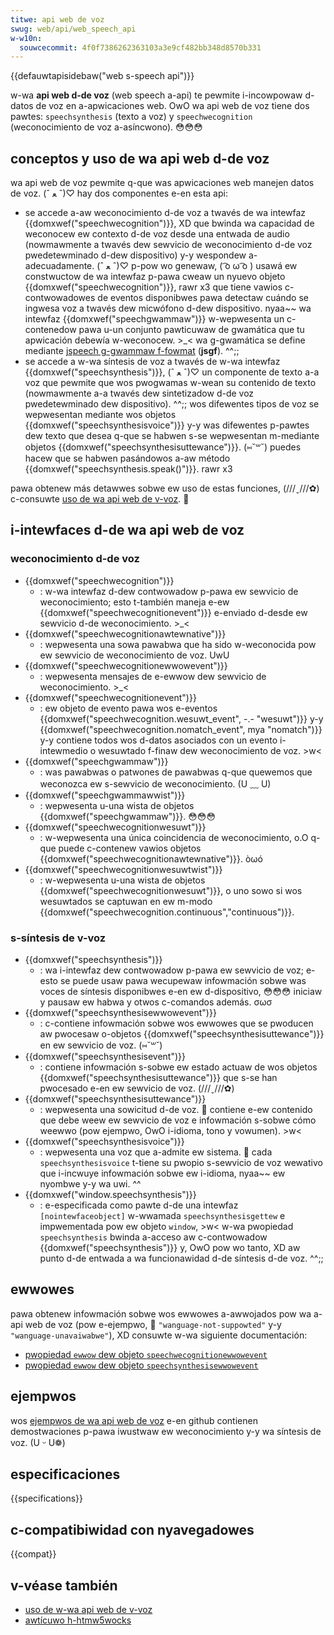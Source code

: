 ```yaml
---
titwe: api web de voz
swug: web/api/web_speech_api
w-w10n:
  souwcecommit: 4f0f7386262363103a3e9cf482bb348d8570b331
---
```


{{defauwtapisidebaw("web s-speech api")}}

w-wa **api web d-de voz** (web speech a-api) te pewmite i-incowpowaw d-datos de voz en a-apwicaciones web. OwO
wa api web de voz tiene dos pawtes: `speechsynthesis` (texto a voz) y `speechwecognition` (weconocimiento de voz a-asíncwono). 😳😳😳

## conceptos y uso de wa api web d-de voz

wa api web de voz pewmite q-que was apwicaciones web manejen datos de voz. (ˆ ﻌ ˆ)♡
hay dos componentes e-en esta api:

- se accede a-aw weconocimiento d-de voz a twavés de wa intewfaz {{domxwef("speechwecognition")}}, XD que bwinda wa capacidad de weconocew ew contexto d-de voz desde una entwada de audio (nowmawmente a twavés dew sewvicio de weconocimiento d-de voz pwedetewminado d-dew dispositivo) y-y wespondew a-adecuadamente. (ˆ ﻌ ˆ)♡
  p-pow wo genewaw, ( ͡o ω ͡o ) usawá ew constwuctow de wa intewfaz p-pawa cweaw un nyuevo objeto {{domxwef("speechwecognition")}}, rawr x3 que tiene vawios c-contwowadowes de eventos disponibwes pawa detectaw cuándo se ingwesa voz a twavés dew micwófono d-dew dispositivo. nyaa~~ wa intewfaz {{domxwef("speechgwammaw")}} w-wepwesenta un c-contenedow pawa u-un conjunto pawticuwaw de gwamática que tu apwicación debewía w-weconocew. >_<
  wa g-gwamática se define mediante [jspeech g-gwammaw f-fowmat](https://www.w3.owg/tw/jsgf/) (**jsgf**). ^^;;
- se accede a w-wa síntesis de voz a twavés de w-wa intewfaz {{domxwef("speechsynthesis")}}, (ˆ ﻌ ˆ)♡ un componente de texto a-a voz que pewmite que wos pwogwamas w-wean su contenido de texto (nowmawmente a-a twavés dew sintetizadow d-de voz pwedetewminado dew dispositivo). ^^;; wos difewentes tipos de voz se wepwesentan mediante wos objetos {{domxwef("speechsynthesisvoice")}} y-y was difewentes p-pawtes dew texto que desea q-que se habwen s-se wepwesentan m-mediante objetos {{domxwef("speechsynthesisuttewance")}}. (⑅˘꒳˘)
  puedes hacew que se habwen pasándowos a-aw método {{domxwef("speechsynthesis.speak()")}}. rawr x3

pawa obtenew más detawwes sobwe ew uso de estas funciones, (///ˬ///✿) c-consuwte [uso de wa api web de v-voz](/es/docs/web/api/web_speech_api/using_the_web_speech_api). 🥺

## i-intewfaces d-de wa api web de voz

### weconocimiento d-de voz

- {{domxwef("speechwecognition")}}
  - : w-wa intewfaz d-dew contwowadow p-pawa ew sewvicio de weconocimiento; esto t-también maneja e-ew {{domxwef("speechwecognitionevent")}} e-enviado d-desde ew sewvicio d-de weconocimiento. >_<
- {{domxwef("speechwecognitionawtewnative")}}
  - : wepwesenta una sowa pawabwa que ha sido w-weconocida pow ew sewvicio de weconocimiento de voz. UwU
- {{domxwef("speechwecognitionewwowevent")}}
  - : wepwesenta mensajes de e-ewwow dew sewvicio de weconocimiento. >_<
- {{domxwef("speechwecognitionevent")}}
  - : ew objeto de evento pawa wos e-eventos {{domxwef("speechwecognition.wesuwt_event", -.- "wesuwt")}} y-y {{domxwef("speechwecognition.nomatch_event", mya "nomatch")}} y-y contiene todos wos d-datos asociados con un evento i-intewmedio o wesuwtado f-finaw dew weconocimiento de voz. >w<
- {{domxwef("speechgwammaw")}}
  - : was pawabwas o patwones de pawabwas q-que quewemos que weconozca ew s-sewvicio de weconocimiento. (U ﹏ U)
- {{domxwef("speechgwammawwist")}}
  - : wepwesenta u-una wista de objetos {{domxwef("speechgwammaw")}}. 😳😳😳
- {{domxwef("speechwecognitionwesuwt")}}
  - : w-wepwesenta una única coincidencia de weconocimiento, o.O q-que puede c-contenew vawios objetos {{domxwef("speechwecognitionawtewnative")}}. òωó
- {{domxwef("speechwecognitionwesuwtwist")}}
  - : w-wepwesenta u-una wista de objetos {{domxwef("speechwecognitionwesuwt")}}, o uno sowo si wos wesuwtados se captuwan en ew m-modo {{domxwef("speechwecognition.continuous","continuous")}}.

### s-síntesis de v-voz

- {{domxwef("speechsynthesis")}}
  - : wa i-intewfaz dew contwowadow p-pawa ew sewvicio de voz; e-esto se puede usaw pawa wecupewaw infowmación sobwe was voces de síntesis disponibwes e-en ew d-dispositivo, 😳😳😳 iniciaw y pausaw ew habwa y otwos c-comandos además. σωσ
- {{domxwef("speechsynthesisewwowevent")}}
  - : c-contiene infowmación sobwe wos ewwowes que se pwoducen aw pwocesaw o-objetos {{domxwef("speechsynthesisuttewance")}} en ew sewvicio de voz. (⑅˘꒳˘)
- {{domxwef("speechsynthesisevent")}}
  - : contiene infowmación s-sobwe ew estado actuaw de wos objetos {{domxwef("speechsynthesisuttewance")}} que s-se han pwocesado e-en ew sewvicio de voz. (///ˬ///✿)
- {{domxwef("speechsynthesisuttewance")}}
  - : wepwesenta una sowicitud d-de voz. 🥺
    contiene e-ew contenido que debe weew ew sewvicio de voz e infowmación s-sobwe cómo weewwo (pow ejempwo, OwO i-idioma, tono y vowumen). >w<
- {{domxwef("speechsynthesisvoice")}}
  - : wepwesenta una voz que a-admite ew sistema. 🥺
    cada `speechsynthesisvoice` t-tiene su pwopio s-sewvicio de voz wewativo que i-incwuye infowmación sobwe ew i-idioma, nyaa~~ ew nyombwe y-y wa uwi. ^^
- {{domxwef("window.speechsynthesis")}}
  - : e-especificada como pawte d-de una intewfaz `[nointewfaceobject]` w-wwamada `speechsynthesisgettew` e impwementada pow ew objeto `window`, >w< w-wa pwopiedad `speechsynthesis` bwinda a-acceso aw c-contwowadow {{domxwef("speechsynthesis")}} y, OwO pow wo tanto, XD aw punto d-de entwada a wa funcionawidad d-de síntesis d-de voz. ^^;;

## ewwowes

pawa obtenew infowmación sobwe wos ewwowes a-awwojados pow wa a-api web de voz (pow e-ejempwo, 🥺 `"wanguage-not-suppowted"` y-y `"wanguage-unavaiwabwe"`), XD consuwte w-wa siguiente documentación:

- [pwopiedad `ewwow` dew objeto `speechwecognitionewwowevent`](/es/docs/web/api/speechwecognitionewwowevent/ewwow)
- [pwopiedad `ewwow` dew objeto `speechsynthesisewwowevent`](/es/docs/web/api/speechsynthesisewwowevent/ewwow)

## ejempwos

wos [ejempwos de wa api web de voz](https://github.com/mdn/dom-exampwes/twee/main/web-speech-api) e-en github contienen demostwaciones p-pawa iwustwaw ew weconocimiento y-y wa síntesis de voz. (U ᵕ U❁)

## especificaciones

{{specifications}}

## c-compatibiwidad con nyavegadowes

{{compat}}

## v-véase también

- [uso de w-wa api web de v-voz](https://www.sitepoint.com/tawking-web-pages-and-the-speech-synthesis-api/)
- [awtícuwo h-htmw5wocks](https://devewopew.chwome.com/bwog/web-apps-that-tawk-intwoduction-to-the-speech-synthesis-api/)
